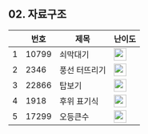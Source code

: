 ## 02. 자료구조
|      | 번호 | 제목 | 난이도|
| ---- | ------ | --------| ------------ |
|   1  | 10799 | 쇠막대기 | <img height="25px" width="25px" src="https://static.solved.ac/tier_small/9.svg">|
|   2  | 2346 | 풍선 터뜨리기 | <img height="25px" width="25px" src="https://static.solved.ac/tier_small/8.svg">|
|   3  | 22866 | 탑보기 | <img height="25px" width="25px" src="https://static.solved.ac/tier_small/13.svg">|
|   4  | 1918 | 후위 표기식 | <img height="25px" width="25px" src="https://static.solved.ac/tier_small/14.svg">|
|   5  | 17299 | 오등큰수 | <img height="25px" width="25px" src="https://static.solved.ac/tier_small/13.svg">|